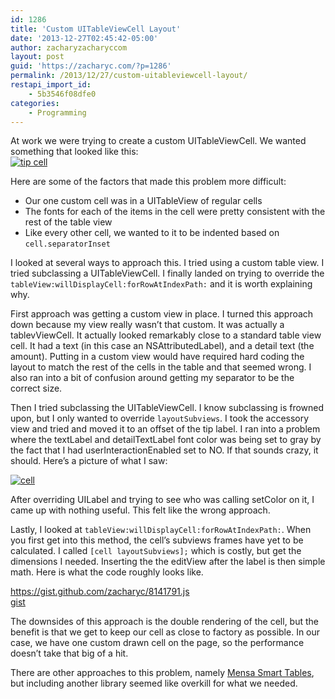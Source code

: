 ```yaml
---
id: 1286
title: 'Custom UITableViewCell Layout'
date: '2013-12-27T02:45:42-05:00'
author: zacharyzacharyccom
layout: post
guid: 'https://zacharyc.com/?p=1286'
permalink: /2013/12/27/custom-uitableviewcell-layout/
restapi_import_id:
    - 5b3546f08dfe0
categories:
    - Programming
---
```


At work we were trying to create a custom UITableViewCell. We wanted something that looked like this:  
[![tip cell](https://i0.wp.com/zacharyc.com/wp-content/uploads/2013/12/photo.png?resize=540%2C160&ssl=1)](https://i0.wp.com/zacharyc.com/wp-content/uploads/2013/12/photo.png?ssl=1)

Here are some of the factors that made this problem more difficult:

- Our one custom cell was in a UITableView of regular cells
- The fonts for each of the items in the cell were pretty consistent with the rest of the table view
- Like every other cell, we wanted to it to be indented based on `cell.separatorInset`

I looked at several ways to approach this. I tried using a custom table view. I tried subclassing a UITableViewCell. I finally landed on trying to override the `tableView:willDisplayCell:forRowAtIndexPath:` and it is worth explaining why.

First approach was getting a custom view in place. I turned this approach down because my view really wasn’t that custom. It was actually a tablevViewCell. It actually looked remarkably close to a standard table view cell. It had a text (in this case an NSAttributedLabel), and a detail text (the amount). Putting in a custom view would have required hard coding the layout to match the rest of the cells in the table and that seemed wrong. I also ran into a bit of confusion around getting my separator to be the correct size.

Then I tried subclassing the UITableViewCell. I know subclassing is frowned upon, but I only wanted to override `layoutSubviews`. I took the accessory view and tried and moved it to an offset of the tip label. I ran into a problem where the textLabel and detailTextLabel font color was being set to gray by the fact that I had userInteractionEnabled set to NO. If that sounds crazy, it should. Here’s a picture of what I saw:

[![cell](https://i0.wp.com/zacharyc.com/wp-content/uploads/2013/12/cell.png?resize=500%2C73&ssl=1)](https://i0.wp.com/zacharyc.com/wp-content/uploads/2013/12/cell.png?ssl=1)

After overriding UILabel and trying to see who was calling setColor on it, I came up with nothing useful. This felt like the wrong approach.

Lastly, I looked at `tableView:willDisplayCell:forRowAtIndexPath:`. When you first get into this method, the cell’s subviews frames have yet to be calculated. I called `[cell layoutSubviews];` which is costly, but get the dimensions I needed. Inserting the the editView after the label is then simple math. Here is what the code roughly looks like.

<https://gist.github.com/zacharyc/8141791.js>  
[gist](https://gist.github.com/zacharyc/8141791)

The downsides of this approach is the double rendering of the cell, but the benefit is that we get to keep our cell as close to factory as possible. In our case, we have one custom drawn cell on the page, so the performance doesn’t take that big of a hit.

There are other approaches to this problem, namely [Mensa Smart Tables](https://github.com/jordanekay/Mensa), but including another library seemed like overkill for what we needed.